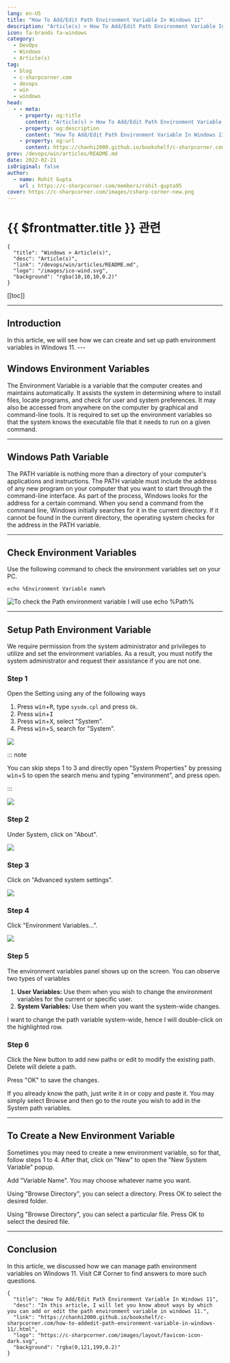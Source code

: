 ```yaml
---
lang: en-US
title: "How To Add/Edit Path Environment Variable In Windows 11"
description: "Article(s) > How To Add/Edit Path Environment Variable In Windows 11"
icon: fa-brands fa-windows
category:
  - DevOps
  - Windows
  - Article(s)
tag:
  - blog
  - c-sharpcorner.com
  - devops
  - win
  - windows
head:
  - - meta:
    - property: og:title
      content: "Article(s) > How To Add/Edit Path Environment Variable In Windows 11"
    - property: og:description
      content: "How To Add/Edit Path Environment Variable In Windows 11"
    - property: og:url
      content: https://chanhi2000.github.io/bookshelf/c-sharpcorner.com/how-to-addedit-path-environment-variable-in-windows-11.html
prev: /devops/win/articles/README.md
date: 2022-02-21
isOriginal: false
author:
  - name: Rohit Gupta
    url : https://c-sharpcorner.com/members/rohit-gupta95
cover: https://c-sharpcorner.com/images/csharp-corner-new.png
---
```


# {{ $frontmatter.title }} 관련

```component VPCard
{
  "title": "Windows > Article(s)",
  "desc": "Article(s)",
  "link": "/devops/win/articles/README.md",
  "logo": "/images/ico-wind.svg",
  "background": "rgba(10,10,10,0.2)"
}
```

[[toc]]

---

<SiteInfo
  name="How To Add/Edit Path Environment Variable In Windows 11"
  desc="In this article, I will let you know about ways by which you can add or edit the path environment variable in windows 11."
  url="https://c-sharpcorner.com/article/how-to-addedit-path-environment-variable-in-windows-11"
  logo="https://c-sharpcorner.com/images/layout/favicon-icon-dark.svg"
  preview="https://c-sharpcorner.com/images/csharp-corner-new.png"/>

## Introduction

In this article, we will see how we can create and set up path environment variables in Windows 11. ---

## Windows Environment Variables

The Environment Variable is a variable that the computer creates and maintains automatically. It assists the system in determining where to install files, locate programs, and check for user and system preferences. It may also be accessed from anywhere on the computer by graphical and command-line tools. It is required to set up the environment variables so that the system knows the executable file that it needs to run on a given command.

---

## Windows Path Variable

The PATH variable is nothing more than a directory of your computer's applications and instructions. The PATH variable must include the address of any new program on your computer that you want to start through the command-line interface. As part of the process, Windows looks for the address for a certain command. When you send a command from the command line, Windows initially searches for it in the current directory. If it cannot be found in the current directory, the operating system checks for the address in the PATH variable.

---

## Check Environment Variables

Use the following command to check the environment variables set on your PC.

```batch
echo %Environment Variable name%
```

![To check the Path environment variable I will use `echo %Path%`](https://c-sharpcorner.com/article/temp/100567/Images/path1.png)

---

## Setup Path Environment Variable

We require permission from the system administrator and privileges to utilize and set the environment variables. As a result, you must notify the system administrator and request their assistance if you are not one.

### Step 1

Open the Setting using any of the following ways

1. Press <kbd>win</kbd>+<kbd>R</kbd>, type `sysdm.cpl` and press `Ok`.
2. Press <kbd>win</kbd>+<kbd>I</kbd>
3. Press <kbd>win</kbd>+<kbd>X</kbd>, select "System".
4. Press <kbd>win</kbd>+<kbd>S</kbd>, search for "System".

![](https://c-sharpcorner.com/article/temp/100567/Images/Path2.png)

::: note

You can skip steps 1 to 3 and directly open "System Properties" by pressing <kbd>win</kbd>+<kbd>S</kbd> to open the search menu and typing "environment", and press open.

:::

![](https://c-sharpcorner.com/article/how-to-manage-multiple-versions-of-python-on-windows-11/Images/MP1.png)

### Step 2

Under System, click on "About".

![](https://c-sharpcorner.com/article/temp/100567/Images/Path2_1.png)

### Step 3

Click on "Advanced system settings".

![](https://c-sharpcorner.com/article/temp/100567/Images/Parh3_1.png)

### Step 4

Click "Environment Variables...".

![](https://c-sharpcorner.com/article/how-to-manage-multiple-versions-of-python-on-windows-11/Images/MP2.png)

### Step 5

The environment variables panel shows up on the screen. You can observe two types of variables

1. **User Variables:** Use them when you wish to change the environment variables for the current or specific user.
2. **System Variables:** Use them when you want the system-wide changes.

 I want to change the path variable system-wide, hence I will double-click on the highlighted row.

### Step 6

Click the New button to add new paths or edit to modify the existing path. Delete will delete a path.

Press "OK" to save the changes.

If you already know the path, just write it in or copy and paste it. You may simply select Browse and then go to the route you wish to add in the System path variables.

---

## To Create a New Environment Variable

Sometimes you may need to create a new environment variable, so for that, follow steps 1 to 4. After that, click on "New" to open the "New System Variable" popup.

Add "Variable Name". You may choose whatever name you want.

Using "Browse Directory", you can select a directory. Press OK to select the desired folder.

Using "Browse Directory", you can select a particular file. Press OK to select the desired file.

---

## Conclusion

In this article, we discussed how we can manage path environment variables on Windows 11. Visit C# Corner to find answers to more such questions.

<!-- TODO: add ARTICLE CARD -->
```component VPCard
{
  "title": "How To Add/Edit Path Environment Variable In Windows 11",
  "desc": "In this article, I will let you know about ways by which you can add or edit the path environment variable in windows 11.",
  "link": "https://chanhi2000.github.io/bookshelf/c-sharpcorner.com/how-to-addedit-path-environment-variable-in-windows-11/.html",
  "logo": "https://c-sharpcorner.com/images/layout/favicon-icon-dark.svg",
  "background": "rgba(0,121,199,0.2)"
}
```
